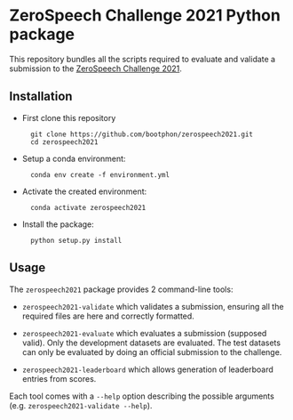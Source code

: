 # ZeroSpeech Challenge 2021 Python package


This repository bundles all the scripts required to evaluate and validate a
submission to the [ZeroSpeech Challenge 2021](https://zerospeech.com/2021).

## Installation

* First clone this repository

        git clone https://github.com/bootphon/zerospeech2021.git
        cd zerospeech2021

* Setup a conda environment:

        conda env create -f environment.yml

* Activate the created environment:

        conda activate zerospeech2021

* Install the package:

        python setup.py install

## Usage

The `zerospeech2021` package provides 2 command-line tools:

* `zerospeech2021-validate` which validates a submission, ensuring all the
  required files are here and correctly formatted.

* `zerospeech2021-evaluate` which evaluates a submission (supposed valid). Only
  the development datasets are evaluated. The test datasets can only be
  evaluated by doing an official submission to the challenge.

* `zerospeech2021-leaderboard` which allows generation of leaderboard entries from scores.

Each tool comes with a `--help` option describing the possible arguments (e.g.
`zerospeech2021-validate --help`).
